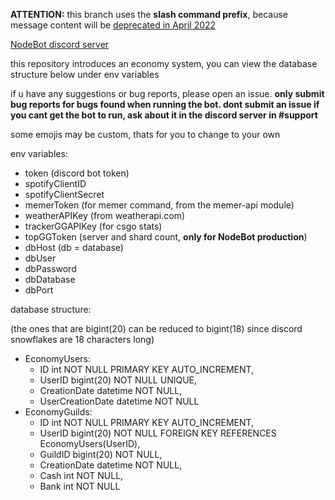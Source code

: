 <b>ATTENTION:</b> this branch uses the <b>slash command prefix</b>, because message content will be [deprecated in April 2022](https://support-dev.discord.com/hc/en-us/articles/4404772028055)

[NodeBot discord server](https://discord.gg/rrfDTbcPvF)

this repository introduces an economy system, you can view the database structure below under env variables

if u have any suggestions or bug reports, please open an issue.
<b>only submit bug reports for bugs found when running the bot. dont submit an issue if you cant get the bot to run, ask about it in the discord server in #support</b>

some emojis may be custom, thats for you to change to your own

env variables:
- token (discord bot token)
- spotifyClientID
- spotifyClientSecret
- memerToken (for memer command, from the memer-api module)
- weatherAPIKey (from weatherapi.com)
- trackerGGAPIKey (for csgo stats)
- topGGToken (server and shard count, <b>only for NodeBot production</b>)
- dbHost (db = database)
- dbUser
- dbPassword
- dbDatabase
- dbPort

database structure:

(the ones that are bigint(20) can be reduced to bigint(18) since discord snowflakes are 18 characters long)
- EconomyUsers:
  * ID int NOT NULL PRIMARY KEY AUTO_INCREMENT,
  * UserID bigint(20) NOT NULL UNIQUE,
  * CreationDate datetime NOT NULL,
  * UserCreationDate datetime NOT NULL
- EconomyGuilds:
  * ID int NOT NULL PRIMARY KEY AUTO_INCREMENT,
  * UserID bigint(20) NOT NULL FOREIGN KEY REFERENCES EconomyUsers(UserID),
  * GuildID bigint(20) NOT NULL,
  * CreationDate datetime NOT NULL,
  * Cash int NOT NULL,
  * Bank int NOT NULL